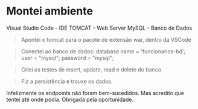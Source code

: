 # Montei ambiente
Visual Studio Code - IDE
TOMCAT - Web Server
MySQL - Banco de Dados

> Apontei o tomcat para o pacote de extensão war, dentro da VSCode

> Conectei ao banco de dados:
		database name = 'funcionarios-bd';
		user = "mysql";
		password = "mysql";
		
> Criei os testes de insert, update, read e delete do banco.

> Fiz a persistência e trouxe os dados.

Infelizmente os endpoints não foram bem-sucedidos. Mas acredito que tentei até onde podia. 
Obrigada pela oportunidade.